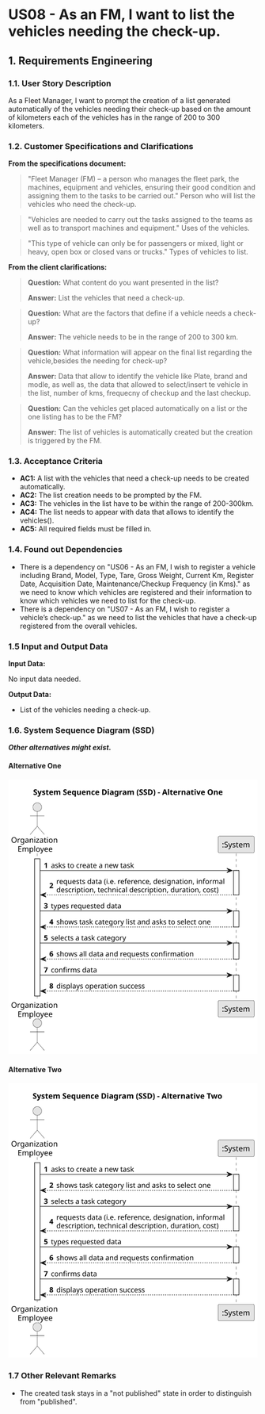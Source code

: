 # US08 -  As an FM, I want to list the vehicles needing the check-up.

## 1. Requirements Engineering

### 1.1. User Story Description

As a Fleet Manager, I want to prompt the creation of a list generated automatically of the vehicles needing their check-up based on the amount of kilometers each of the vehicles has in the range of 200 to 300 kilometers.

### 1.2. Customer Specifications and Clarifications

**From the specifications document:**

>	"Fleet Manager (FM) – a person who manages the fleet park, the machines, equipment and vehicles, ensuring their good condition and assigning them to the tasks to be carried out."
>   Person who will list the vehicles who need the check-up.

>   "Vehicles are needed to carry out the tasks assigned to the teams as well as to transport machines and equipment."
>   Uses of the vehicles.

>   "This type of vehicle can only be for passengers or mixed, light or heavy, open box or closed vans or trucks."
>   Types of vehicles to list.

**From the client clarifications:**

> **Question:** What content do you want presented in the list?
>
> **Answer:** List the vehicles that need a check-up.

> **Question:** What are the factors that define if a vehicle needs a check-up?
>
> **Answer:** The vehicle needs to be in the range of 200 to 300 km.

> **Question:** What information will appear on the final list regarding the vehicle,besides the needing for check-up?
>
> **Answer:** Data that allow to identify the vehicle like Plate, brand and modle, as well as, the data that allowed to select/insert te vehicle in the list, number of kms, frequecny of checkup and the last checkup.

> **Question:** Can the vehicles get placed automatically on a list or the one listing has to be the FM?
>
> **Answer:** The list of vehicles is automatically created but the creation is triggered by the FM.

### 1.3. Acceptance Criteria

* **AC1:** A list with the vehicles that need a check-up needs to be created automatically.
* **AC2:** The list creation needs to be prompted by the FM.
* **AC3:** The vehicles in the list have to be within the range of 200-300km.
* **AC4:** The list needs to appear with data that allows to identify the vehicles().
* **AC5:** All required fields must be filled in.

### 1.4. Found out Dependencies

* There is a dependency on "US06 - As an FM, I wish to register a vehicle including Brand, Model, Type, Tare, Gross Weight, Current Km, Register Date, Acquisition Date, Maintenance/Checkup Frequency (in Kms)." as we need to know which vehicles are registered and their information to know which vehicles we need to list for the check-up.
* There is a dependency on "US07 - As an FM, I wish to register a vehicle’s check-up." as we need to list the vehicles that have a check-up registered from the overall vehicles.

### 1.5 Input and Output Data

**Input Data:**

No input data needed.

**Output Data:**

* List of the vehicles needing a check-up.

### 1.6. System Sequence Diagram (SSD)

**_Other alternatives might exist._**

#### Alternative One

![System Sequence Diagram - Alternative One](svg/us006-system-sequence-diagram-alternative-one.svg)

#### Alternative Two

![System Sequence Diagram - Alternative Two](svg/us006-system-sequence-diagram-alternative-two.svg)

### 1.7 Other Relevant Remarks

* The created task stays in a "not published" state in order to distinguish from "published".